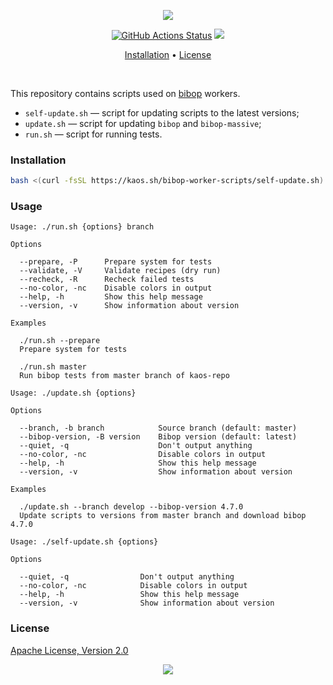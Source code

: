 <p align="center"><a href="#readme"><img src="https://gh.kaos.st/bibop-worker-scripts.svg"/></a></p>

<p align="center">
  <a href="https://github.com/essentialkaos/bibop-worker-scripts/actions"><img src="https://github.com/essentialkaos/bibop-worker-scripts/workflows/CI/badge.svg" alt="GitHub Actions Status" /></a>
  <a href="#license"><img src="https://gh.kaos.st/apache2.svg"></a>
</p>

<p align="center"><a href="#installation">Installation</a> • <a href="#license">License</a></p>

<br/>

This repository contains scripts used on [bibop](https://github.com/essentialkaos/bibop) workers.

- `self-update.sh` — script for updating scripts to the latest versions;
- `update.sh` — script for updating `bibop` and `bibop-massive`;
- `run.sh` — script for running tests.

### Installation

```bash
bash <(curl -fsSL https://kaos.sh/bibop-worker-scripts/self-update.sh) && ./update.sh

```

### Usage

```
Usage: ./run.sh {options} branch

Options

  --prepare, -P      Prepare system for tests
  --validate, -V     Validate recipes (dry run)
  --recheck, -R      Recheck failed tests
  --no-color, -nc    Disable colors in output
  --help, -h         Show this help message
  --version, -v      Show information about version

Examples

  ./run.sh --prepare
  Prepare system for tests

  ./run.sh master
  Run bibop tests from master branch of kaos-repo
```

```
Usage: ./update.sh {options}

Options

  --branch, -b branch            Source branch (default: master)
  --bibop-version, -B version    Bibop version (default: latest)
  --quiet, -q                    Don't output anything
  --no-color, -nc                Disable colors in output
  --help, -h                     Show this help message
  --version, -v                  Show information about version

Examples

  ./update.sh --branch develop --bibop-version 4.7.0
  Update scripts to versions from master branch and download bibop 4.7.0
```

```
Usage: ./self-update.sh {options}

Options

  --quiet, -q                Don't output anything
  --no-color, -nc            Disable colors in output
  --help, -h                 Show this help message
  --version, -v              Show information about version
```

### License

[Apache License, Version 2.0](https://www.apache.org/licenses/LICENSE-2.0)

<p align="center"><a href="https://essentialkaos.com"><img src="https://gh.kaos.st/ekgh.svg"/></a></p>
